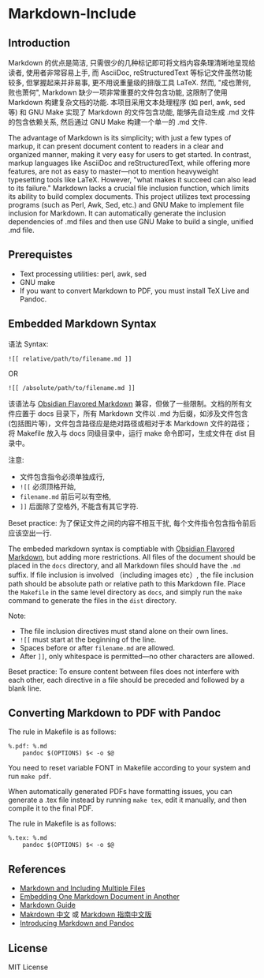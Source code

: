 # Markdown-Include

## Introduction

Markdown 的优点是简洁, 只需很少的几种标记即可将文档内容条理清晰地呈现给读者, 使用者非常容易上手, 而 AsciiDoc, reStructuredText 等标记文件虽然功能较多, 但掌握起来并非易事, 更不用说重量级的排版工具 LaTeX. 然而, "成也萧何, 败也萧何", Markdown 缺少一项非常重要的文件包含功能, 这限制了使用 Markdown 构建复杂文档的功能. 本项目采用文本处理程序 (如 perl, awk, sed 等) 和 GNU Make 实现了 Markdown 的文件包含功能, 能够先自动生成 .md 文件的包含依赖关系, 然后通过 GNU Make 构建一个单一的 .md 文件.

The advantage of Markdown is its simplicity; with just a few types of markup, it can present document content to readers in a clear and organized manner, making it very easy for users to get started. In contrast, markup languages like AsciiDoc and reStructuredText, while offering more features, are not as easy to master—not to mention heavyweight typesetting tools like LaTeX. However, "what makes it succeed can also lead to its failure." Markdown lacks a crucial file inclusion function, which limits its ability to build complex documents. This project utilizes text processing programs (such as Perl, Awk, Sed, etc.) and GNU Make to implement file inclusion for Markdown. It can automatically generate the inclusion dependencies of .md files and then use GNU Make to build a single, unified .md file.

## Prerequistes

- Text processing utilities: perl, awk, sed
- GNU make
- If you want to convert Markdown to PDF, you must install TeX Live and Pandoc.

## Embedded Markdown Syntax

语法 Syntax:

```
![[ relative/path/to/filename.md ]]
```

OR

```
![[ /absolute/path/to/filename.md ]]
```

该语法与 [Obsidian Flavored Markdown](https://help.obsidian.md/obsidian-flavored-markdown) 兼容，但做了一些限制。文档的所有文件应置于 docs 目录下，所有 Markdown 文件以 .md 为后缀，如涉及文件包含 (包括图片等)，文件包含路径应是绝对路径或相对于本 Markdown 文件的路径； 将 Makefile 放入与 docs 同级目录中，运行 make 命令即可，生成文件在 dist 目录中。

注意:

- 文件包含指令必须单独成行,
- `![[` 必须顶格开始,
- `filename.md` 前后可以有空格,
- `]]` 后面除了空格外, 不能含有其它字符.

Beset practice: 为了保证文件之间的内容不相互干扰, 每个文件指令包含指令前后应该空出一行.

The embeded markdown syntax is comptiable with [Obsidian Flavored Markdown](https://help.obsidian.md/obsidian-flavored-markdown), but adding more restrictions. All files of the document should be placed in the `docs` directory, and all Markdown files should have the `.md` suffix. If file inclusion is involved （including images etc）, the file inclusion path should be absolute path or relative path to this Markdown file. Place the `Makefile` in the same level directory as `docs`, and simply run the `make` command to generate the files in the `dist` directory.

Note:

- The file inclusion directives must stand alone on their own lines.
- `![[` must start at the beginning of the line.
- Spaces before or after `filename.md` are allowed.
- After `]]`, only whitespace is permitted—no other characters are allowed.

Beset practice: To ensure content between files does not interfere with each other, each directive in a file should be preceded and followed by a blank line.

## Converting Markdown to PDF with Pandoc

The rule in Makefile is as follows:

```
%.pdf: %.md
	pandoc $(OPTIONS) $< -o $@
```

You need to reset variable FONT in Makefile according to your system and run `make pdf`.

When automatically generated PDFs have formatting issues, you can generate a .tex file instead by running `make tex`, edit it manually, and then compile it to the final PDF.

The rule in Makefile is as follows:

```
%.tex: %.md
	pandoc $(OPTIONS) $< -o $@
```

## References

- [Markdown and Including Multiple Files](https://stackoverflow.com/questions/4779582/markdown-and-including-multiple-files)
- [Embedding One Markdown Document in Another](https://stackoverflow.com/questions/18438907/embedding-one-markdown-document-in-another)
- [Markdown Guide](https://www.markdownguide.org/)
- [Makrdown 中文](https://www.markdown.cn/) 或 [Markdown 指南中文版](https://www.markdown.xyz/)
- [Introducing Markdown and Pandoc](https://github.com/Apress/introducing-markdown-and-pandoc)

## License

MIT License
